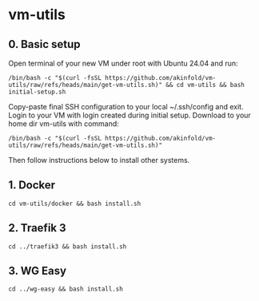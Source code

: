 # vm-utils

## 0. Basic setup
Open terminal of your new VM under root with Ubuntu 24.04 and run:
```
/bin/bash -c "$(curl -fsSL https://github.com/akinfold/vm-utils/raw/refs/heads/main/get-vm-utils.sh)" && cd vm-utils && bash initial-setup.sh
```
Copy-paste final SSH configuration to your local ~/.ssh/config and exit.
Login to your VM with login created during initial setup.
Download to your home dir vm-utils with command:
```
/bin/bash -c "$(curl -fsSL https://github.com/akinfold/vm-utils/raw/refs/heads/main/get-vm-utils.sh)"
```
Then follow instructions below to install other systems.


## 1. Docker
```
cd vm-utils/docker && bash install.sh
```

## 2. Traefik 3
```
cd ../traefik3 && bash install.sh
```

## 3. WG Easy
```
cd ../wg-easy && bash install.sh
```